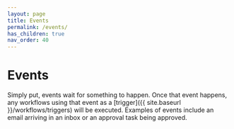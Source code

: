 ```yaml
---
layout: page
title: Events
permalink: /events/
has_children: true
nav_order: 40
---
```


# Events
Simply put, events wait for something to happen. Once that event happens, any workflows using that event as a [trigger]({{ site.baseurl }}/workflows/triggers) will be executed. Examples of events include an email arriving in an inbox or an approval task being approved.